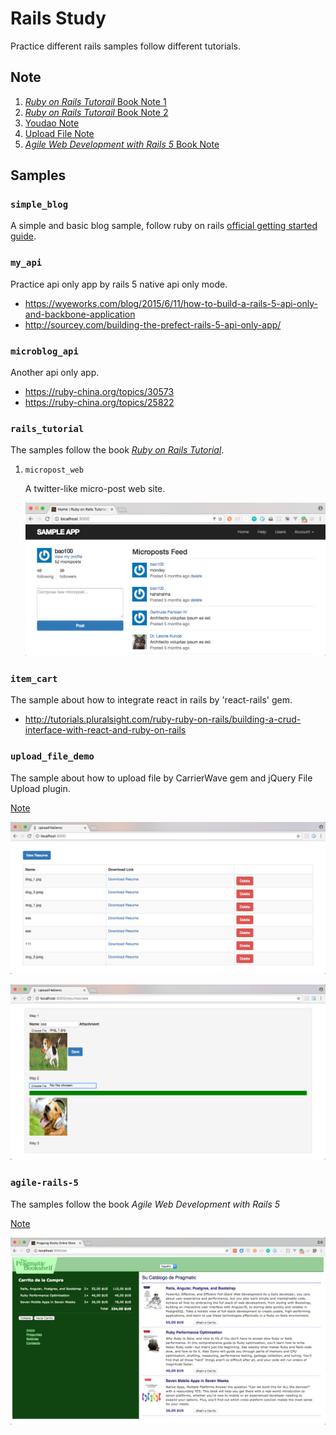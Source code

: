 # Rails Study

Practice different rails samples follow different tutorials.

## Note

1. [*Ruby on Rails Tutorail* Book Note 1](./note/ruby-on-rails-tutorial-note.md)
1. [*Ruby on Rails Tutorail* Book Note 2](./note/ruby-on-rails-tutorial-note-2.md)
1. [Youdao Note](http://note.youdao.com/share/?id=7e42bb0ae8c4c7a3f04cb941552cb711#/)
1. [Upload File Note](./note/upload-file-note.md)
1. [*Agile Web Development with Rails 5* Book Note](./note/agile-web-development-rails-5-note.md)

## Samples

### `simple_blog`

A simple and basic blog sample, follow ruby on rails [official getting started guide](http://guides.rubyonrails.org/getting_started.html).

### `my_api`

Practice api only app by rails 5 native api only mode.

- <https://wyeworks.com/blog/2015/6/11/how-to-build-a-rails-5-api-only-and-backbone-application>
- <http://sourcey.com/building-the-prefect-rails-5-api-only-app/>

### `microblog_api`

Another api only app.

- <https://ruby-china.org/topics/30573>
- <https://ruby-china.org/topics/25822>

### `rails_tutorial`

The samples follow the book [*Ruby on Rails Tutorial*](https://www.railstutorial.org/book).

1. `micropost_web`

   A twitter-like micro-post web site.

   ![](./note/art/1_simple_blog.png)

### `item_cart`

The sample about how to integrate react in rails by 'react-rails' gem.

- <http://tutorials.pluralsight.com/ruby-ruby-on-rails/building-a-crud-interface-with-react-and-ruby-on-rails>

### `upload_file_demo`

The sample about how to upload file by CarrierWave gem and jQuery File Upload plugin.

[Note](./note/upload-file-note.md)

![](./note/art/upload_file_1.png)

![](./note/art/upload_file_2.png)

### `agile-rails-5`

The samples follow the book *Agile Web Development with Rails 5*

[Note](./note/agile-web-development-rails-5-note.md)

![](./note/art/agile-rails-5-demo.png)
